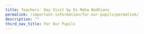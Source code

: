 ```yaml
---
title: Teachers' Day Visit by Ex Maha Bodhians
permalink: /important-information/for-our-pupils/permalink/
description: ""
third_nav_title: For Our Pupils
---
```


